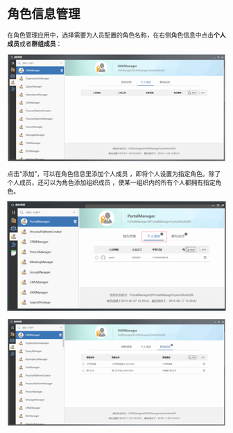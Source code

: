 # 角色信息管理

在角色管理应用中，选择需要为人员配置的角色名称，在右侧角色信息中点击**个人成员**或者**群组成员**：

![](../../.gitbook/assets/image%20%28111%29.png)


点击“添加”，可以在角色信息里添加个人成员 ，即将个人设置为指定角色。除了个人成员，还可以为角色添加组织成员 ，使某一组织内的所有个人都拥有指定角色。

![&#x4E2A;&#x4EBA;&#x6210;&#x5458;](../../.gitbook/assets/image%20%2873%29.png)

![&#x7FA4;&#x7EC4;&#x6210;&#x5458;](../../.gitbook/assets/image%20%2858%29.png)

